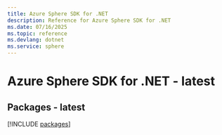 ```yaml
---
title: Azure Sphere SDK for .NET
description: Reference for Azure Sphere SDK for .NET
ms.date: 07/16/2025
ms.topic: reference
ms.devlang: dotnet
ms.service: sphere
---
```

# Azure Sphere SDK for .NET - latest
## Packages - latest
[!INCLUDE [packages](sphere-index.md)]